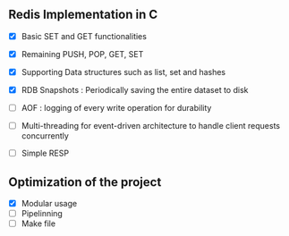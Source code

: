 ## Redis Implementation in C

- [x] Basic SET and GET functionalities
- [x] Remaining PUSH, POP, GET, SET
- [x] Supporting Data structures such as list, set and hashes
- [x] RDB Snapshots : Periodically saving the entire dataset to disk
- [ ] AOF : logging of every write operation for durability
- [ ] Multi-threading for event-driven architecture to handle client requests concurrently
- [ ] Simple RESP


## Optimization of the project
- [x] Modular usage
- [ ] Pipelinning
- [ ] Make file
